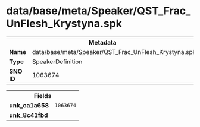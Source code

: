 <h1>data/base/meta/Speaker/QST_Frac_UnFlesh_Krystyna.spk</h1><table><tr><th colspan="100%">Metadata</th></tr><tr><td><b>Name</b></td><td>data/base/meta/Speaker/QST_Frac_UnFlesh_Krystyna.spk</td></tr><tr><td><b>Type</b></td><td>SpeakerDefinition</td></tr><tr><td><b>SNO ID</b></td><td>1063674</td></tr></table>

<table><tr><th colspan="100%">Fields</th></tr><tr><td><b>unk_ca1a658</b></td><td><code>1063674</code></td></tr><tr><td><b>unk_8c41fbd</b></td><td></td></tr></table>

